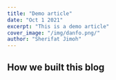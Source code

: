 ```yaml
---
title: "Demo article"
date: "Oct 1 2021"
excerpt: "This is a demo article"
cover_image: "/img/danfo.png/"
author: "Sherifat Jimoh"
---
```


## How we built this blog
